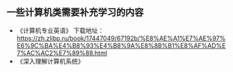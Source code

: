 ## 一些计算机类需要补充学习的内容
- 《计算机专业英语》
    下载地址：https://zh.zlibp.ru/book/17447049/67192b/%E8%AE%A1%E7%AE%97%E6%9C%BA%E4%B8%93%E4%B8%9A%E8%8B%B1%E8%AF%AD%E7%AC%AC2%E7%89%88.html
- 《深入理解计算机系统》
